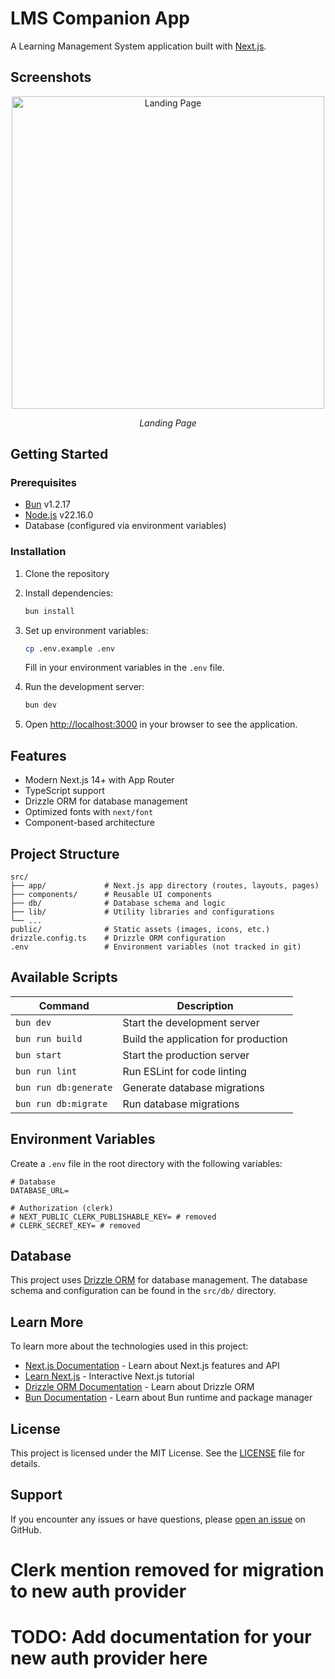 # LMS Companion App

A Learning Management System application built with [Next.js](https://nextjs.org).
## Screenshots
<div align="center">
  <img src="https://github.com/user-attachments/assets/6d6c46e2-f883-495a-9433-d6b5137dd536" alt="Landing Page" width="500">
  <p><em>Landing Page</em></p>
</div>

## Getting Started

### Prerequisites

- [Bun](https://bun.sh/) v1.2.17
- [Node.js](https://nodejs.org/) v22.16.0
- Database (configured via environment variables)

### Installation

1. Clone the repository
2. Install dependencies:
   ```bash
   bun install
   ```
3. Set up environment variables:

   ```bash
   cp .env.example .env
   ```

   Fill in your environment variables in the `.env` file.

4. Run the development server:

   ```bash
   bun dev
   ```

5. Open [http://localhost:3000](http://localhost:3000) in your browser to see the application.

## Features

- Modern Next.js 14+ with App Router
- TypeScript support
- Drizzle ORM for database management
- Optimized fonts with `next/font`
- Component-based architecture

## Project Structure

```
src/
├── app/             # Next.js app directory (routes, layouts, pages)
├── components/      # Reusable UI components
├── db/              # Database schema and logic
├── lib/             # Utility libraries and configurations
└── ...
public/              # Static assets (images, icons, etc.)
drizzle.config.ts    # Drizzle ORM configuration
.env                 # Environment variables (not tracked in git)
```

## Available Scripts

| Command               | Description                          |
| --------------------- | ------------------------------------ |
| `bun dev`             | Start the development server         |
| `bun run build`       | Build the application for production |
| `bun start`           | Start the production server          |
| `bun run lint`        | Run ESLint for code linting          |
| `bun run db:generate` | Generate database migrations         |
| `bun run db:migrate`  | Run database migrations              |

## Environment Variables

Create a `.env` file in the root directory with the following variables:

```env
# Database
DATABASE_URL=

# Authorization (clerk)
# NEXT_PUBLIC_CLERK_PUBLISHABLE_KEY= # removed
# CLERK_SECRET_KEY= # removed
```

## Database

This project uses [Drizzle ORM](https://orm.drizzle.team/) for database management. The database schema and configuration can be found in the `src/db/` directory.

<!-- ## Deployment

### Vercel (Recommended)

The easiest way to deploy your Next.js app is to use the [Vercel Platform](https://vercel.com/new?utm_medium=default-template&filter=next.js&utm_source=create-next-app&utm_campaign=create-next-app-readme) from the creators of Next.js.

Check out the [Next.js deployment documentation](https://nextjs.org/docs/app/building-your-application/deploying) for more details.

### Other Platforms

This application can be deployed on any platform that supports Node.js applications, such as:

- Railway
- Render
- DigitalOcean App Platform
- AWS
- Google Cloud Platform -->

## Learn More

To learn more about the technologies used in this project:

- [Next.js Documentation](https://nextjs.org/docs) - Learn about Next.js features and API
- [Learn Next.js](https://nextjs.org/learn) - Interactive Next.js tutorial
- [Drizzle ORM Documentation](https://orm.drizzle.team/) - Learn about Drizzle ORM
- [Bun Documentation](https://bun.sh/docs) - Learn about Bun runtime and package manager

<!-- ## Contributing

1. Fork the repository
2. Create your feature branch (`git checkout -b feature/amazing-feature`)
3. Make your changes
4. Commit your changes (`git commit -m 'Add some amazing feature'`)
5. Push to the branch (`git push origin feature/amazing-feature`)
6. Open a Pull Request -->

## License

This project is licensed under the MIT License. See the [LICENSE](LICENSE) file for details.

## Support

If you encounter any issues or have questions, please [open an issue](https://github.com/itsZidd/lms-companion-app/issues) on GitHub.

# Clerk mention removed for migration to new auth provider
# TODO: Add documentation for your new auth provider here

